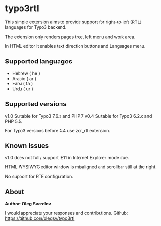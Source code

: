 # typo3rtl

This simple extension aims to provide support for right-to-left (RTL) languages for Typo3 backend.

The extension only renders pages tree, left menu and work area.

In HTML editor it enables text direction buttons and Languages menu.


## Supported languages ###

* Hebrew ( he )
* Arabic ( ar )
* Farsi ( fa )
* Urdu ( ur )

## Supported versions ###

v1.0 Suitable for Typo3 7.6.x and PHP 7
v0.4 Suitable for Typo3 6.2.x and PHP 5.5.
 
For Typo3 versions before 4.4 use zor_rtl extension.

## Known issues

v1.0 does not fully support IE11 in Internet Explorer mode due.

HTML WYSIWYG editor window is misaligned and scrollbar still at the right.

No support for RTE configuration.

## About

__Author: Oleg Sverdlov__

I would appreciate your responses and contributions. Github: https://github.com/olegsv/typo3rtl

